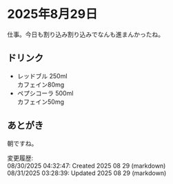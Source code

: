 # 2025年8月29日

仕事。今日も割り込み割り込みでなんも進まんかったね。

## ドリンク

- レッドブル 250ml  
カフェイン80mg
- ペプシコーラ 500ml  
カフェイン50mg

## あとがき

朝ですね。

変更履歴:  
08/30/2025 04:32:47: Created 2025 08 29 (markdown)  
08/31/2025 03:28:39: Updated 2025 08 29 (markdown)  
